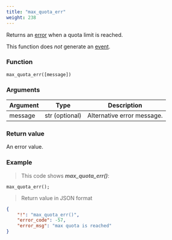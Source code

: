 ```yaml
---
title: "max_quota_err"
weight: 238
---
```


Returns an [error](../../data-types/error) when a quota limit is reached.

This function does *not* generate an [event](../../overview/events).

### Function

`max_quota_err([message])`

### Arguments

Argument | Type | Description
-------- | ---- | -----------
message | str (optional) | Alternative error message.

### Return value

An error value.

### Example

> This code shows ***max_quota_err()***:

```thingsdb,json_response
max_quota_err();
```

> Return value in JSON format

```json
{
    "!": "max_quota_err()",
    "error_code": -57,
    "error_msg": "max quota is reached"
}
```
